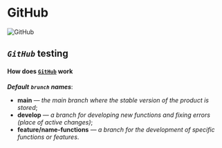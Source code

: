 # GitHub

![GitHub](https://visualmodo.com/wp-content/uploads/2018/04/Using-GitHub-To-Improve-Workflow-3.jpg)

## *`GitHub`* testing

#### How does <code>[GitHub](https://github.com/)</code> work

***<strong>Default</strong>*** ***`brunch`*** ***names***:
<br>
- **main** — *the main branch where the stable version of the product is stored*;
- **develop** — *a branch for developing new functions and fixing errors (place of active changes)*;
- **feature/name-functions** — *a branch for the development of specific functions or features*.
